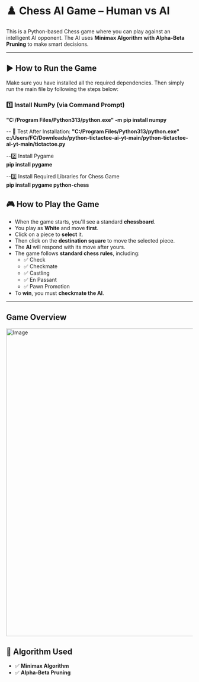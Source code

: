 # ♟️ Chess AI Game – Human vs AI

This is a Python-based Chess game where you can play against an intelligent AI opponent. The AI uses **Minimax Algorithm with Alpha-Beta Pruning** to make smart decisions.

---

## ▶️ How to Run the Game

Make sure you have installed all the required dependencies. Then simply run the main file by following the steps below:

### 1️⃣ Install NumPy (via Command Prompt)

**"C:/Program Files/Python313/python.exe" -m pip install numpy**

-- 🧪 Test After Installation:
**"C:/Program Files/Python313/python.exe" c:/Users/FC/Downloads/python-tictactoe-ai-yt-main/python-tictactoe-ai-yt-main/tictactoe.py**

--2️⃣ Install Pygame<br/>
     **pip install pygame**

--3️⃣ Install Required Libraries for Chess Game<br/>
    **pip install pygame python-chess**


## 🎮 How to Play the Game

- When the game starts, you'll see a standard **chessboard**.
- You play as **White** and move **first**.
- Click on a piece to **select** it.
- Then click on the **destination square** to move the selected piece.
- The **AI** will respond with its move after yours.
- The game follows **standard chess rules**, including:
  - ✅ Check  
  - ✅ Checkmate  
  - ✅ Castling  
  - ✅ En Passant  
  - ✅ Pawn Promotion
- To **win**, you must **checkmate the AI**.

---

## Game Overview

<img width="801" height="828" alt="Image" src="https://github.com/user-attachments/assets/a9898570-f48c-4a30-ac3c-346511d98202" />

## 🧠 Algorithm Used

- ✅ **Minimax Algorithm**
- ✅ **Alpha-Beta Pruning**
